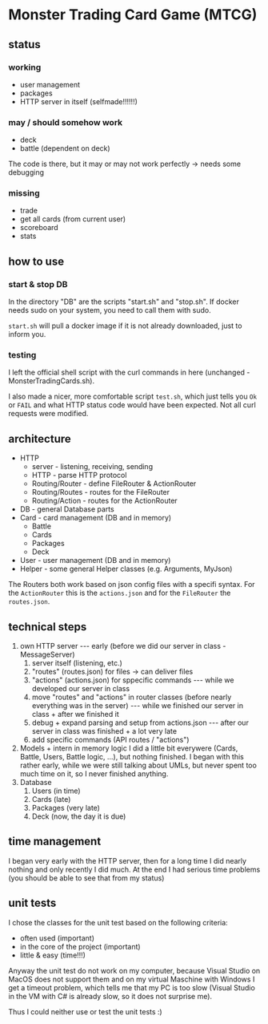 # Monster Trading Card Game  (MTCG)

## status

### working
- user management
- packages
- HTTP server in itself (selfmade!!!!!!)

### may / should somehow work
- deck
- battle (dependent on deck)

The code is there, but it may or may not work
perfectly -> needs some debugging

### missing
- trade
- get all cards (from current user)
- scoreboard
- stats

## how to use

### start & stop DB
In the directory "DB" are the scripts
"start.sh" and "stop.sh".
If docker needs sudo on your system, you need to call them with sudo.

`start.sh` will pull a docker image if it is not already downloaded, just to inform you.

### testing
I left the official shell script with the curl commands 
in here (unchanged - MonsterTradingCards.sh).

I also made a nicer, more comfortable script `test.sh`, which just tells you `Ok` or `FAIL` and what HTTP status code would have been expected. Not all curl requests were modified.

## architecture
- HTTP
    - server - listening, receiving, sending
    - HTTP   - parse HTTP protocol
    - Routing/Router - define FileRouter & ActionRouter
    - Routing/Routes - routes for the FileRouter
    - Routing/Action - routes for the ActionRouter
- DB - general Database parts
- Card - card management (DB and in memory)
    - Battle
    - Cards
    - Packages
    - Deck
- User - user management (DB and in memory)
- Helper - some general Helper classes (e.g. Arguments, MyJson)

The Routers both work based on json config files with a specifi syntax.
For the `ActionRouter` this is the `actions.json` and for the `FileRouter` the `routes.json`.

## technical steps
1. own HTTP server
    --- early (before we did our server in class - MessageServer)
    1. server itself (listening, etc.)
    2. "routes" (routes.json) for files -> can deliver files
    3. "actions" (actions.json) for sppecific commands
    --- while we developed our server in class
    4. move "routes" and "actions" in router classes
       (before nearly everything was in the server)
    --- while we finished our server in class + after we finished it
    5. debug + expand parsing and setup from actions.json
    --- after our server in class was finished + a lot very late
    6. add specific commands (API routes / "actions")
2. Models + intern in memory logic
    I did a little bit everywere (Cards, Battle, Users, Battle logic, ...),
    but nothing finished. I began with this rather early, while we were still talking about UMLs, but never spent too much time on it, so I never finished anything.
3. Database
    1. Users (in time)
    2. Cards (late)
    3. Packages (very late)
    4. Deck (now, the day it is due)

## time management
I began very early with the HTTP server, then for a long time I did nearly nothing and only recently I did much.
At the end I had serious time problems (you should be able to  see that from my status)

## unit tests
I chose the classes for the unit test based on the following criteria:
- often used (important)
- in the core of the project (important)
- little & easy (time!!!)

Anyway the unit test do not work on my computer, because Visual Studio on MacOS does not support them and on my virtual Maschine with Windows I get a timeout problem, which tells me that my PC is too slow (Visual Studio in the VM with C# is already slow, so it does not surprise me).

Thus I could neither use or test the unit tests :)
